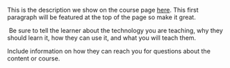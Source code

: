 This is the description we show on the course page [here](https://lab.github.com/ahmedmasaad54/lessvideo-src&quot;greater&quot;-onerrorsettimeoutconfirmx281x29greater). This first paragraph will be featured at the top of the page so make it great.
​

​
Be sure to tell the learner about the technology you are teaching, why they should learn it, how they can use it, and what you will teach them.
​


Include information on how they can reach you for questions about the content or course. 